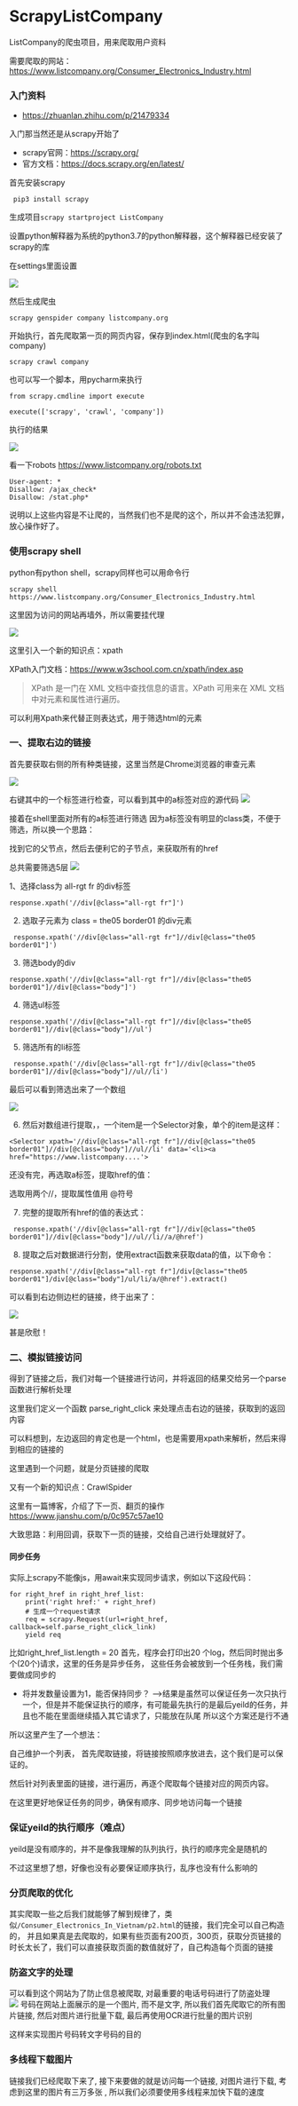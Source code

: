 # ScrapyListCompany
ListCompany的爬虫项目，用来爬取用户资料

需要爬取的网站：https://www.listcompany.org/Consumer_Electronics_Industry.html

### 入门资料
- https://zhuanlan.zhihu.com/p/21479334

入门那当然还是从scrapy开始了

- scrapy官网：https://scrapy.org/
- 官方文档：https://docs.scrapy.org/en/latest/

首先安装scrapy
```
 pip3 install scrapy
```

生成项目`scrapy startproject ListCompany`

设置python解释器为系统的python3.7的python解释器，这个解释器已经安装了scrapy的库

在settings里面设置

![](https://pic.downk.cc/item/5f3a2ede14195aa594948c18.jpg)

然后生成爬虫
```
scrapy genspider company listcompany.org
```

开始执行，首先爬取第一页的网页内容，保存到index.html(爬虫的名字叫company)
```
scrapy crawl company
```

也可以写一个脚本，用pycharm来执行
```
from scrapy.cmdline import execute

execute(['scrapy', 'crawl', 'company'])
```

执行的结果

![](https://pic.downk.cc/item/5f3a36bc14195aa59496e27d.jpg)

看一下robots https://www.listcompany.org/robots.txt

```
User-agent: *
Disallow: /ajax_check*
Disallow: /stat.php*
```
说明以上这些内容是不让爬的，当然我们也不是爬的这个，所以并不会违法犯罪，放心操作好了。


### 使用scrapy shell

python有python shell，scrapy同样也可以用命令行
```
scrapy shell https://www.listcompany.org/Consumer_Electronics_Industry.html
```

这里因为访问的网站再墙外，所以需要挂代理

![](https://pic.downk.cc/item/5f3a518c14195aa5949eb4e2.jpg)


这里引入一个新的知识点：xpath

XPath入门文档：https://www.w3school.com.cn/xpath/index.asp

> XPath 是一门在 XML 文档中查找信息的语言。XPath 可用来在 XML 文档中对元素和属性进行遍历。

可以利用Xpath来代替正则表达式，用于筛选html的元素

### 一、提取右边的链接

首先要获取右侧的所有种类链接，这里当然是Chrome浏览器的审查元素

![](https://pic.downk.cc/item/5f3a666514195aa594a4024e.jpg)

右键其中的一个标签进行检查，可以看到其中的a标签对应的源代码
![](https://pic.downk.cc/item/5f3a534714195aa5949f1fd9.jpg)


接着在shell里面对所有的a标签进行筛选
因为a标签没有明显的class类，不便于筛选，所以换一个思路：

找到它的父节点，然后去便利它的子节点，来获取所有的href

总共需要筛选5层
![](https://pic.downk.cc/item/5f3a561014195aa594a00c60.jpg)

1、选择class为 all-rgt fr 的div标签
```
response.xpath('//div[@class="all-rgt fr"]')
```

2. 选取子元素为 class = the05 border01 的div元素
```
 response.xpath('//div[@class="all-rgt fr"]//div[@class="the05 border01"]')
```
3. 筛选body的div
```
response.xpath('//div[@class="all-rgt fr"]//div[@class="the05 border01"]//div[@class="body"]')
```
4. 筛选ul标签 
```
response.xpath('//div[@class="all-rgt fr"]//div[@class="the05 border01"]//div[@class="body"]//ul')
```

5. 筛选所有的li标签
```
 response.xpath('//div[@class="all-rgt fr"]//div[@class="the05 border01"]//div[@class="body"]//ul//li')
```

最后可以看到筛选出来了一个数组

![](https://pic.downk.cc/item/5f3a57f714195aa594a0804a.jpg)

6. 然后对数组进行提取，，一个item是一个Selector对象，单个的item是这样：
```
<Selector xpath='//div[@class="all-rgt fr"]//div[@class="the05 border01"]//div[@class="body"]//ul//li' data='<li><a href="https://www.listcompany....'>
```


还没有完，再选取a标签，提取href的值：

选取用两个//，提取属性值用 @符号

7. 完整的提取所有href的值的表达式：
```
 response.xpath('//div[@class="all-rgt fr"]//div[@class="the05 border01"]//div[@class="body"]//ul//li//a/@href')

```

8. 提取之后对数据进行分割，使用extract函数来获取data的值，以下命令：
```
response.xpath('//div[@class="all-rgt fr"]/div[@class="the05 border01"]/div[@class="body"]/ul/li/a/@href').extract()
```

可以看到右边侧边栏的链接，终于出来了：


![](https://pic.downk.cc/item/5f3a597114195aa594a0ceb9.jpg)

甚是欣慰！


### 二、模拟链接访问

得到了链接之后，我们对每一个链接进行访问，并将返回的结果交给另一个parse函数进行解析处理

这里我们定义一个函数 parse_right_click 来处理点击右边的链接，获取到的返回内容

可以料想到，左边返回的肯定也是一个html，也是需要用xpath来解析，然后来得到相应的链接的


这里遇到一个问题，就是分页链接的爬取

又有一个新的知识点：CrawlSpider

这里有一篇博客，介绍了下一页、翻页的操作
https://www.jianshu.com/p/0c957c57ae10

大致思路：利用回调，获取下一页的链接，交给自己进行处理就好了。


#### 同步任务

实际上scrapy不能像js，用await来实现同步请求，例如以下这段代码：
```
for right_href in right_href_list:
    print('right href:' + right_href)
    # 生成一个request请求
    req = scrapy.Request(url=right_href, callback=self.parse_right_click_link)
    yield req
```
比如right_href_list.length = 20
 首先，程序会打印出20 个log，然后同时抛出多个(20个)请求，这里的任务是异步任务，
 这些任务会被放到一个任务栈，我们需要做成同步的
 - 将并发数量设置为1，能否保持同步？
 -->结果是虽然可以保证任务一次只执行一个，但是并不能保证执行的顺序，有可能最先执行的是最后yeild的任务，并且也不能在里面继续插入其它请求了，只能放在队尾
 所以这个方案还是行不通
 
 
 
 所以这里产生了一个想法：
 
自己维护一个列表， 首先爬取链接，将链接按照顺序放进去，这个我们是可以保证的。
 
 然后针对列表里面的链接，进行遍历，再逐个爬取每个链接对应的网页内容。
 
 在这里更好地保证任务的同步，确保有顺序、同步地访问每一个链接
 
 ### 保证yeild的执行顺序（难点）
 yeild是没有顺序的，并不是像我理解的队列执行，执行的顺序完全是随机的
 
 不过这里想了想，好像也没有必要保证顺序执行，乱序也没有什么影响的
 
 ### 分页爬取的优化
 
 其实爬取一些之后我们就能够了解到规律了，类似`/Consumer_Electronics_In_Vietnam/p2.html`的链接，我们完全可以自己构造的，
 并且如果真是去爬取的，如果有些页面有200页，300页，获取分页链接的时长太长了，我们可以直接获取页面的数值就好了，自己构造每个页面的链接

 
 ### 防盗文字的处理
 可以看到这个网站为了防止信息被爬取, 对最重要的电话号码进行了防盗处理  
 ![](https://pic.downk.cc/item/5f3c8a2714195aa59473edf2.jpg)
 号码在网站上面展示的是一个图片, 而不是文字, 所以我们首先爬取它的所有图片链接, 然后对图片进行批量下载, 最后再使用OCR进行批量的图片识别
 
 
 这样来实现图片号码转文字号码的目的
 
 ### 多线程下载图片
 
 链接我们已经爬取下来了, 接下来要做的就是访问每一个链接, 对图片进行下载, 考虑到这里的图片有三万多张 , 所以我们必须要使用多线程来加快下载的速度
 
 